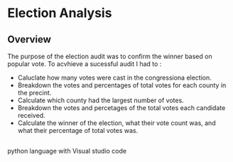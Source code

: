 # Election Analysis
## Overview

The purpose of the election audit was to confirm the winner based on popular vote. To acvhieve a sucessful audit I had to :
- Caluclate how many votes were cast in the congressiona election.
- Breakdown the votes and percentages of total votes for each county in the precint.
- Calculate which county had the largest number of votes.
- Breakdown the votes and percetages of the total votes each candidate received.
- Calculate the winner of the election, what their vote count was, and what their percentage of total votes was.

##


python language with Visual studio code
